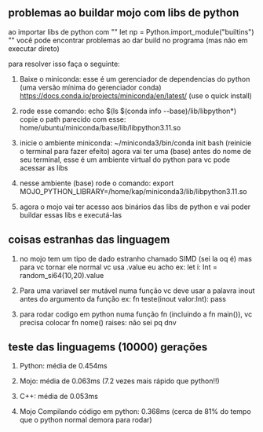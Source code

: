 ## problemas ao buildar mojo com libs de python

ao importar libs de python com "" let np = Python.import_module("builtins") "" você pode encontrar problemas ao dar build no programa (mas não em executar direto)

para resolver isso faça o seguinte: 

1) Baixe o miniconda: esse é um gerenciador de dependencias do python (uma versão mínima do gerenciador conda) https://docs.conda.io/projects/miniconda/en/latest/  (use o quick install) 

2) rode esse comando: echo $(ls $(conda info --base)/lib/libpython*)
copie o path parecido com esse: home/ubuntu/miniconda/base/lib/libpython3.11.so

3) inicie o ambiente miniconda: ~/miniconda3/bin/conda init bash  (reinicie o terminal para fazer efeito) agora vai ter uma (base) antes do nome de seu terminal, esse é um ambiente virtual do python para vc pode acessar as libs

4) nesse ambiente (base) rode o comando:  export MOJO_PYTHON_LIBRARY=/home/kap/miniconda3/lib/libpython3.11.so

5) agora o mojo vai ter acesso aos binários das libs de python e vai poder buildar essas libs e executá-las


## coisas estranhas das linguagem
1) no mojo tem um tipo de dado estranho chamado SIMD (sei la oq é) mas para vc tornar ele normal vc usa .value eu acho
ex: let i: Int = random_si64(10,20).value

2) Para uma variavel ser mutável numa função vc deve usar a palavra inout antes do argumento da função
ex:  fn teste(inout valor:Int):
         pass

3) para rodar codigo em python numa função fn (incluindo a fn main()), vc precisa colocar fn nome() raises: 
não sei pq dnv


## teste das linguagems (10000) gerações

1) Python: média de 0.454ms

2) Mojo: média de 0.063ms (7.2 vezes mais rápido que python!!)

3) C++: média de 0.053ms

4) Mojo Compilando código em python: 0.368ms  (cerca de 81% do tempo que o python normal demora para rodar)